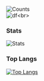 ![Counts](https://komarev.com/ghpvc/?username=OceanFruit)<br>
![df]([https://space.bilibili.com/277075630](https://space.bilibili.com/277075630))<br>

### Stats
![Stats](https://github-readme-stats.vercel.app/api?username=OceanFruit&show_icons=true) 

### Top Langs
[![Top Langs](https://github-readme-stats.vercel.app/api/top-langs/?username=OceanFruit)](https://github.com/OceanFruit)<br>
